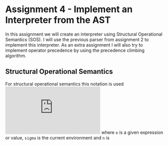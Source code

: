 # Assignment 4 - Implement an Interpreter from the AST
In this assignment we will create an interpreter using Structural Operational Semantics (SOS).
I will use the previous parser from assignment 2 to implement this interpreter. As an extra assignment
I will also try to implement operator precedence by using the precedence climbing algorithm.
## Structural Operational Semantics
For structural operational semantics this notation is used
![equation](http://www.sciweavers.org/tex2img.php?eq=%5Cleft%3Ce%2C%5Csigma%5Cright%3E%20%5CDownarrow%20n%24&bc=White&fc=Black&im=jpg&fs=12&ff=arev&edit=0)
where `e` is a given expression or value, `sigma` is the current environment and `n` is